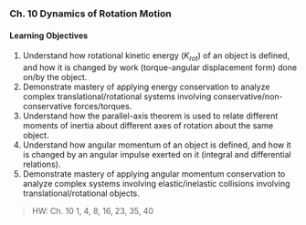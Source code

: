 ### Ch. 10 Dynamics of Rotation Motion

#### Learning Objectives
1. Understand how rotational kinetic energy ($K_{rot}$) of an object is defined, and how it is changed by work (torque-angular displacement form) done on/by the object.
2. Demonstrate mastery of applying energy conservation to analyze complex translational/rotational systems involving conservative/non-conservative forces/torques.
3. Understand how the parallel-axis theorem is used to relate different moments of inertia about different axes of rotation about the same object.
4. Understand how angular momentum of an object is defined, and how it is changed by an angular impulse exerted on it (integral and differential relations).
5. Demonstrate mastery of applying angular momentum conservation to analyze complex systems involving elastic/inelastic collisions involving translational/rotational objects.

> HW: Ch. 10
1, 4, 8, 16, 23, 35, 40
